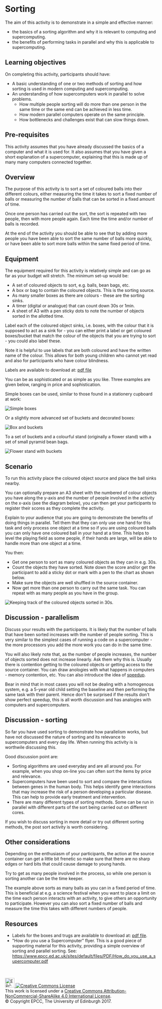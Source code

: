 # Sorting

The aim of this activity is to demonstrate in a simple and effective manner:
* the basics of a sorting algorithm and why it is relevant to computing and supercomputing.
* the benefits of performing tasks in parallel and why this is applicable to supercomputing.

## Learning objectives

On completing this activity, participants should have:
* A basic understanding of one or two methods of sorting and how sorting is used in modern computing 
  and supercomputing.
* An understanding of how supercomputers work in parallel to solve problems.
   * How multiple people sorting will do more than one person in the same
     time or the same end can be achieved in less time.
   * How modern parallel computers operate on the same principle.
   * How bottlenecks and challenges exist that can slow things down.
   
## Pre-requisites

This activity assumes that you have already discussed the basics
of a computer and what it is used for. It also assumes that you
have given a short explanation of a supercomputer, explaining that
this is made up of many many computers connected together.

## Overview

The purpose of this activity is to sort a set of coloured balls
into their different colours, either measuring the time it takes
to sort a fixed number of balls or measuring the number of balls
that can be sorted in a fixed amount of time.

Once one person has carried out the sort, the sort is repeated with
two people, then with more people again. Each time the time and/or
number of balls is recorded.

At the end of the activity you should be able to see that by adding
more people you have been able to sort the same number of balls
more quickly, or have been able to sort more balls within the same
fixed period of time.

## Equipment

The equipment required for this activity is relatively simple
and can go as far as your budget will stretch. The minimum
set-up would be:

* A set of coloured objects to sort, e.g. balls, bean bags, etc.
* A box or bag to contain the coloured objects. This is the sorting source.
* As many smaller boxes as there are colours - these are the sorting sinks.
* A timer (digital or analogue) that can count down 30s or 1min.
* A sheet of A3 with a pen sticky dots to note the number of objects sorted
  in the allotted time.

Label each of the coloured object sinks, i.e. boxes, with the colour
that it is supposed to act as a sink for - you can either print a
label or get coloured boxes/bucket that match the colour of the
objects that you are trying to sort - you could also label these.

Note it is helpful to use labels that are both coloured and have
the written name of the colour. This allows for both young children
who cannot yet read and also for participants who have colour
blindness.

Labels are available to download at: [pdf&nbsp;file](pdf/SortingLabels.pdf) 


You can be as sophisticated or as simple as you like. Three examples
are given below, ranging in price and sophistication.

Simple boxes can be used, similar to those found in a stationery
cupboard at work:

![Simple boxes](imgs/setup1.png)

Or a slightly more advanced set of buckets and decorated boxes:

![Box and buckets](imgs/setup2.png)

To a set of buckets and a colourful stand (originally a flower
stand) with a set of small pyramid bean bags.

![Flower stand with buckets](imgs/flower-stand.png)

## Scenario

To run this activity place the coloured object source and place the
ball sinks nearby. 

You can optionally prepare an A3 sheet with the
numbered of colour objects you have along the y-axis and the number
of people involved in the activity on the x-axis (see the diagram
below), you can then get your participants to register their scores
as they complete the activity.

Explain to your audience that you are going to demonstrate the
benefits of doing things in parallel. Tell them that they can
only use one hand for this task and only process one object at a
time so if you are using coloured balls you can only have one coloured
ball in your hand at a time. This helps to level the playing field as
some people, if their hands are large, will be able to handle more
than one object at a time.

You then:

* Get one person to sort as many coloured objects as they can in e.g. 30s. 
* Count the objects they have sorted. Note down the score and/or get the participant
  to add a sticky dot or mark with a pen to the chart as shown below.
* Make sure the objects are well shuffled in the source container.
* Now get more than one person to carry out the same task. You can repeat with as 
  many people as you have in the group.

![Keeping track of the coloured objects sorted in 30s.](imgs/scores.png)


## Discussion - parallelism

Discuss your results with the participants. It is likely that the number of balls that have 
been sorted increases with the number of people sorting. This is very similar to the simplest 
cases of running a code on a supercomputer - the more processors you add the more work you 
can do in the same time.

You will also likely note that, as the number of people increases, the number
of objects sorted does not increase linearly. Ask them why this is.
Usually there is contention getting to the coloured objects or
getting access to the source container. You can draw anologies with
what happens in computers - memory contention, etc. You can also
introduce the idea of [speedup](https://en.wikipedia.org/wiki/Speedup).

Bear in mind that in most cases you will not be dealing with a
homogenous system, e.g. a 5-year old child setting the baseline and
then performing the same task with their parent. Hence don't be surprised if the results don't 
show perfect speedup, this is all worth discussion and has analogies with computers and supercomputers.

## Discussion - sorting

So far you have used sorting to demonstrate how parallelism works, but have not discussed the nature of 
sorting and its relevance to supercomputers and every day life. When running this activity is is worthwile 
discussing this.

Good discussion point are:

* Sorting algorithms are used everyday and are all around you. For example, when you shop on-line you 
can often sort the items by price and relevance.
* Supercomputers have been used to sort and compare the interactions between genes in the human body. This 
helps identify gene interactions that may increase the risk of a person developing a particular disease. 
This can help to provide early treatment and intervention.
* There are many different types of sorting methods. Some can be run in parallel with different parts of the 
sort being carried out on different cores. 

If you wish to discuss sorting in more detail or try out different sorting methods, the post sort activity is
worth considering.


## Other considerations

Depending on the enthusiasm of your participants, the action at the source container can get a little bit frenetic so make
sure that there are no sharp edges or hard bits that could cause damage to young hands. 

Try to get as many people involved in the process, so while one person is sorting another can be the time keeper.

The example above sorts as many balls as you can in a fixed period of time. This is beneficial at 
e.g. a science festival when you want to place a limit on the time each person interacts with an activity,
to give others an opportunity to participate. However you can also sort a fixed number of balls and measure 
the time this takes with different numbers of people.

## Resources

* Labels for the boxes and trugs are available to download at: [pdf&nbsp;file](pdf/SortingLabels.pdf).
* "How do you use a Supercomputer" flyer. This is a good piece of supporting material for this 
activity, providing a simple overview of sorting and parallel sorting. See: https://www.epcc.ed.ac.uk/sites/default/files/PDF/How_do_you_use_a_supercomputer.pdf

##
<!-- Licensing and copyright stuff below -->
<br>
<a href="http://www.epcc.ed.ac.uk">
<img alt="EPCC logo" src="https://www.epcc.ed.ac.uk/sites/all/themes/epcc/images/epcc-logo.png" height="31"/>
</a>
<a rel="license" href="http://creativecommons.org/licenses/by-nc-sa/4.0/">
<img alt="Creative Commons License" style="border-width:0"
     src="https://i.creativecommons.org/l/by-nc-sa/4.0/88x31.png" />
</a><br />
This work is licensed under a <a rel="license" href="http://creativecommons.org/licenses/by-nc-sa/4.0/">
Creative Commons Attribution-NonCommercial-ShareAlike 4.0 International License</a>.<br/>
&copy; Copyright EPCC, The University of Edinburgh 2017.
